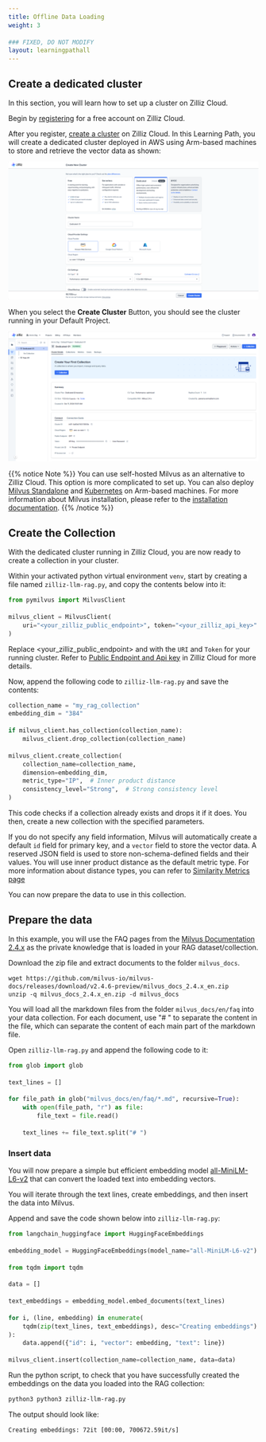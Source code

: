 ```yaml
---
title: Offline Data Loading
weight: 3

### FIXED, DO NOT MODIFY
layout: learningpathall
---
```

## Create a dedicated cluster

In this section, you will learn how to set up a cluster on Zilliz Cloud.

Begin by [registering](https://docs.zilliz.com/docs/register-with-zilliz-cloud) for a free account on Zilliz Cloud. 

After you register, [create a cluster](https://docs.zilliz.com/docs/create-cluster) on Zilliz Cloud. In this Learning Path, you will create a dedicated cluster deployed in AWS using Arm-based machines to store and retrieve the vector data as shown:

![cluster](create_cluster.png)

When you select the **Create Cluster** Button, you should see the cluster running in your Default Project.

![running](running_cluster.png)

{{% notice Note %}}
You can use self-hosted Milvus as an alternative to Zilliz Cloud. This option is more complicated to set up. You can also deploy [Milvus Standalone](https://milvus.io/docs/install_standalone-docker-compose.md) and [Kubernetes](https://milvus.io/docs/install_cluster-milvusoperator.md) on Arm-based machines. For more information about Milvus installation, please refer to the [installation documentation](https://milvus.io/docs/install-overview.md).
{{% /notice  %}}

## Create the Collection

With the dedicated cluster running in Zilliz Cloud, you are now ready to create a collection in your cluster.

Within your activated python virtual environment `venv`, start by creating a file named `zilliz-llm-rag.py`, and copy the contents below into it:

```python
from pymilvus import MilvusClient

milvus_client = MilvusClient(
    uri="<your_zilliz_public_endpoint>", token="<your_zilliz_api_key>"
)

```
Replace <your_zilliz_public_endpoint> and <your zilliz_api_key> with the `URI` and `Token` for your running cluster. Refer to [Public Endpoint and Api key](https://docs.zilliz.com/docs/on-zilliz-cloud-console#free-cluster-details) in Zilliz Cloud for more details.

Now, append the following code to `zilliz-llm-rag.py` and save the contents:

```python
collection_name = "my_rag_collection"
embedding_dim = "384"

if milvus_client.has_collection(collection_name):
    milvus_client.drop_collection(collection_name)

milvus_client.create_collection(
    collection_name=collection_name,
    dimension=embedding_dim,
    metric_type="IP",  # Inner product distance
    consistency_level="Strong",  # Strong consistency level
)
```
This code checks if a collection already exists and drops it if it does. You then, create a new collection with the specified parameters.

If you do not specify any field information, Milvus will automatically create a default `id` field for primary key, and a `vector` field to store the vector data. A reserved JSON field is used to store non-schema-defined fields and their values.
You will use inner product distance as the default metric type. For more information about distance types, you can refer to [Similarity Metrics page](https://milvus.io/docs/metric.md?tab=floating)

You can now prepare the data to use in this collection.

## Prepare the data

In this example, you will use the FAQ pages from the [Milvus Documentation 2.4.x](https://github.com/milvus-io/milvus-docs/releases/download/v2.4.6-preview/milvus_docs_2.4.x_en.zip) as the private knowledge that is loaded in your RAG dataset/collection.

Download the zip file and extract documents to the folder `milvus_docs`.

```shell
wget https://github.com/milvus-io/milvus-docs/releases/download/v2.4.6-preview/milvus_docs_2.4.x_en.zip
unzip -q milvus_docs_2.4.x_en.zip -d milvus_docs
```

You will load all the markdown files from the folder `milvus_docs/en/faq` into your data collection. For each document, use "# " to separate the content in the file, which can separate the content of each main part of the markdown file.

Open `zilliz-llm-rag.py` and append the following code to it:

```python
from glob import glob

text_lines = []

for file_path in glob("milvus_docs/en/faq/*.md", recursive=True):
    with open(file_path, "r") as file:
        file_text = file.read()

    text_lines += file_text.split("# ")
```

### Insert data
You will now prepare a simple but efficient embedding model [all-MiniLM-L6-v2](https://huggingface.co/sentence-transformers/all-MiniLM-L6-v2) that can convert the loaded text into embedding vectors.

You will iterate through the text lines, create embeddings, and then insert the data into Milvus.

Append and save the code shown below into `zilliz-llm-rag.py`:

```python
from langchain_huggingface import HuggingFaceEmbeddings

embedding_model = HuggingFaceEmbeddings(model_name="all-MiniLM-L6-v2")

from tqdm import tqdm

data = []

text_embeddings = embedding_model.embed_documents(text_lines)

for i, (line, embedding) in enumerate(
    tqdm(zip(text_lines, text_embeddings), desc="Creating embeddings")
):
    data.append({"id": i, "vector": embedding, "text": line})

milvus_client.insert(collection_name=collection_name, data=data)
```
Run the python script, to check that you have successfully created the embeddings on the data you loaded into the RAG collection:

```bash
python3 python3 zilliz-llm-rag.py
```

The output should look like:
```
Creating embeddings: 72it [00:00, 700672.59it/s]
```


